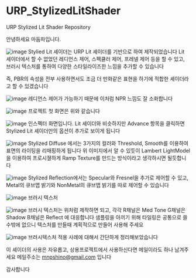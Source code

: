# URP_StylizedLitShader
URP Stylized Lit Shader Repository

안녕하세요 마둠파입니다. 

![image](https://user-images.githubusercontent.com/35050187/100261095-9adcfc00-2f8d-11eb-8d21-866438c88b71.png)
Stylied Lit 셰이더는 URP Lit 셰이더를 기반으로 하여 제작되었습니다
Lit 셰이더에서 할 수 없었던 레디언스 제어, 스펙큘러 제어, 프레넬 제어 등을 할 수 있고, 
브러시 텍스처를 통하여 다양한 스타일라이즈한 느낌을 추가할 수 있습니다

즉, PBR의 속성을 전부 사용하면서도 조금 더 만화같은 표현을 하기에 적합한 셰이더라고 할 수 있겠습니다

![image](https://user-images.githubusercontent.com/35050187/100261210-c19b3280-2f8d-11eb-9b87-2c3fad0f5d54.png)
레디언스 제어가 가능하기 때문에 이처럼 NPR 느낌도 잘 소화합니다 

![image](https://user-images.githubusercontent.com/35050187/100261302-e5f70f00-2f8d-11eb-8a63-45a11901120d.png)
프로젝트 첫 화면은 위와 같습니다 

![image](https://user-images.githubusercontent.com/35050187/100262276-463a8080-2f8f-11eb-935a-b5830208bfd0.png)
인스펙터 화면입니다. 
Lit 셰이더와 비슷하지만 Advance 항목을 클릭하면 Stylized Lit 셰이더만의 옵션이 추가로 보이게 됩니다

![image](https://user-images.githubusercontent.com/35050187/100262538-9fa2af80-2f8f-11eb-8157-e83b15d12f56.png)
Stylized Diffuse 에서는 3가지의 컬러와 Threshold, Smooth를 이용하여 표면의 라이팅을 리매핑하게 됩니다
위 이미지에서 알 수 있듯이 Lambert LightModel을 이용하여 프로시졀하게 Ramp Texture를 만드는 방식이라고 생각하시면 될듯합니다 

![image](https://user-images.githubusercontent.com/35050187/100262768-f6a88480-2f8f-11eb-9cd3-c2b126d695a9.png)
Stylized Reflection에서는 Specular와 Fresnel을 추가로 제어할 수 있고, Metal의 큐브맵 밝기와 NonMetal의 큐브맵 밝기를 따로 제어할 수 있습니다 

![image](https://user-images.githubusercontent.com/35050187/100262679-d5479880-2f8f-11eb-8a71-8efc0b407eaa.png)
브러시 텍스처

![image](https://user-images.githubusercontent.com/35050187/100262018-ef34ab80-2f8e-11eb-8654-9a2ac7743afd.png)
브러시 텍스처는 위처럼 제작하면 되고, 각각
R채널은 Med Tone
G채널은 Shadow
B채널은 Reflect 에 대응합니다 
샘플링을 아끼기 위해 타일링은 공통으로 쓸 수밖에 없으니 텍스처를 만들때 계획적으로 만들어 사용해 주세요

![image](https://user-images.githubusercontent.com/35050187/100261554-4423f200-2f8e-11eb-9364-0b35c4d1f1bf.png)
브러시텍스처 적용 사례에 대해서 간단하게 정리해보았습니다 

이 셰이더의 사용은 자유롭고, 상용프로젝트에서 사용하신다면 메일이라도 하나 남겨주세요
메일주소는 mnpshino@gmail.com 입니다

감사합니다
